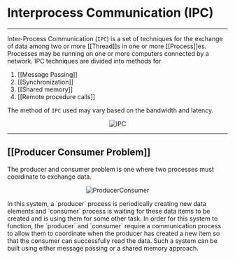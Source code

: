 # Interprocess Communication (IPC)
<hr>

Inter-Process Communication (`IPC`) is a set of techniques for the exchange of data among two or more [[Thread]]s in one or more [[Process]]es. Processes may be running on one or more computers connected by a network. 
IPC techniques are divided into methods for
1. [[Message Passing]]
1. [[Synchronization]]
1. [[Shared memory]]
1. [[Remote procedure calls]]

The method of `IPC` used may vary based on the bandwidth and latency.
<p align="center">
	<img src="https://i.imgur.com/QkikByB.png"
		 alt="IPC">
</p>

<hr>

## [[Producer Consumer Problem]]
The producer and consumer problem is one where two processes must coordinate to exchange data.
<p align="center">
	<img src="https://4.bp.blogspot.com/-3lgW8TYauWU/WdjSm8-iwbI/AAAAAAAABls/jiFlx-QaewEmrKCJW1zuL-KkewdBh2LXACLcBGAs/s1600/PCP_AndroidSRC.net_.png"alt="ProducerConsumer">
</p>
 In this system, a `producer` process is periodically creating new data elements and `consumer` process is waiting for these data items to be created and is using them for some other task. In order for this system to function, the `producer` and `consumer` require a communication process to allow them to coordinate when the producer has created a new item so that the consumer can successfully read the data. Such a system can be built using either message passing or a shared memory approach.